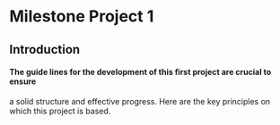 # **Milestone Project 1**
## __Introduction__

#### The guide lines for the development of this first project are crucial to ensure 
 a solid structure and effective progress. Here are the key principles on which
this project is based.


  
